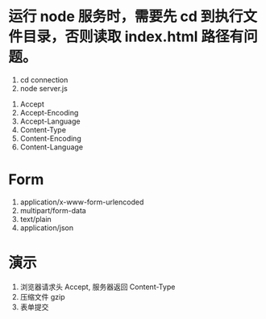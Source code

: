 # 运行 node 服务时，需要先 cd 到执行文件目录，否则读取 index.html 路径有问题。

1. cd connection
2. node server.js

1) Accept
2) Accept-Encoding
3) Accept-Language
4) Content-Type
5) Content-Encoding
6) Content-Language

# Form

1. application/x-www-form-urlencoded
2. multipart/form-data
3. text/plain
4. application/json

# 演示

1. 浏览器请求头 Accept, 服务器返回 Content-Type
2. 压缩文件 gzip
3. 表单提交
